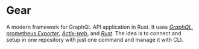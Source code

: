 

# Gear
A modern framework for GraphQL API application in Rust. It uses [*GraphQL*](), [prometheus *Exporter*](), [*Actix-web*](), and [*Rust*](). The idea is to connect and setup in one repository with just one command and manage it with CLI.
